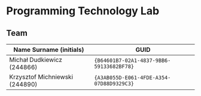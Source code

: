 # Programming Technology Lab

## Team

| Name Surname (initials)         | GUID                                     |
| ------------------------------- | ---------------------------------------- |
| Michał Dudkiewicz (244866)      | `{B64601B7-02A1-4837-9BB6-59133682BF78}` |
| Krzysztof Michniewski (244890)  | `{A3AB055D-E061-4FDE-A354-07D88D9329C3}` |
